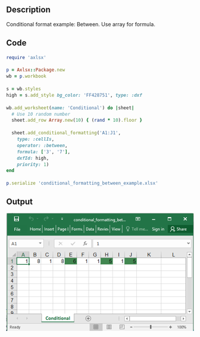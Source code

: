 ## Description

Conditional format example: Between. Use array for formula.

## Code

```ruby
require 'axlsx'

p = Axlsx::Package.new
wb = p.workbook

s = wb.styles
high = s.add_style bg_color: 'FF428751', type: :dxf

wb.add_worksheet(name: 'Conditional') do |sheet|
  # Use 10 random number
  sheet.add_row Array.new(10) { (rand * 10).floor }

  sheet.add_conditional_formatting('A1:J1',
    type: :cellIs,
    operator: :between,
    formula: ['3', '7'],
    dxfId: high,
    priority: 1)
end

p.serialize 'conditional_formatting_between_example.xlsx'
```

## Output

![Output](images/conditional_formatting_between_example.png "Output")
